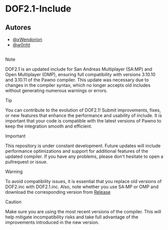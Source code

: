# DOF2.1-Include

## Autores

- [@xWendorion](https://www.github.com/xWendorion)
- [@w0nht](https://www.github.com/w0nht)

##
> [!NOTE]
> DOF2.1 is an updated include for San Andreas Multiplayer (SA:MP) and Open Multiplayer (OMP), ensuring full compatibility with versions 3.10.10 and 3.10.11 of the Pawno compiler. This update was necessary due to changes in the compiler syntax, which no longer accepts old includes without generating numerous warnings or errors.

> [!TIP]
> You can contribute to the evolution of DOF2.1! Submit improvements, fixes, or new features that enhance the performance and usability of include. It is important that your code is compatible with the latest versions of Pawno to keep the integration smooth and efficient.

> [!IMPORTANT]
> This repository is under constant development. Future updates will include performance optimizations and support for additional features of the updated compiler. If you have any problems, please don't hesitate to open a pullrequest or issue.

> [!WARNING]
> To avoid compatibility issues, it is essential that you replace old versions of DOF2.inc with DOF2.1.inc. Also, note whether you use SA:MP or OMP and download the corresponding version from [Release](https://github.com/Collw/DOF2.1-Include/releases)

> [!CAUTION]
> Make sure you are using the most recent versions of the compiler. This will help mitigate incompatibility risks and take full advantage of the improvements introduced in the new version.

